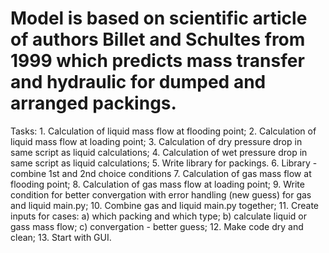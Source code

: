 # Model is based on scientific article of authors Billet and Schultes from 1999 which predicts mass transfer and hydraulic for dumped and arranged packings.
Tasks:
	1.  Calculation of liquid mass flow at flooding point;
	2.  Calculation of liquid mass flow at loading point;
	3.  Calculation of dry pressure drop in same script as liquid calculations;
	4.  Calculation of wet pressure drop in same script as liquid calculations;
	5.  Write library for packings.
	6.  Library - combine 1st and 2nd choice conditions
	7.  Calculation of gas mass flow at flooding point;
	8.  Calculation of gas mass flow at loading point;
	9.  Write condition for better convergation with error handling (new guess) for gas and liquid main.py;
	10. Combine gas and liquid main.py together;
	11. Create inputs for cases: 
			a) which packing and which type;
			b) calculate liquid or gass mass flow;
			c) convergation - better guess;
	12. Make code dry and clean;
	13. Start with GUI.